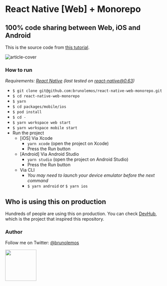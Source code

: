 # React Native [Web] + Monorepo

## 100% code sharing between Web, iOS and Android

This is the source code from [this tutorial](https://dev.to/brunolemos/tutorial-100-code-sharing-between-ios-android--web-using-react-native-web-andmonorepo-4pej).

![article-cover](https://user-images.githubusercontent.com/619186/64933790-1fc27680-d81d-11e9-8077-64a1066b7c17.png)

### How to run

_Requirements: [React Native](https://reactnative.dev/docs/environment-setup) (last tested on react-native@0.63)_

- `$ git clone git@github.com:brunolemos/react-native-web-monorepo.git`
- `$ cd react-native-web-monorepo`
- `$ yarn`
- `$ cd packages/mobile/ios`
- `$ pod install`
- `$ cd -`
- `$ yarn workspace web start`
- `$ yarn workspace mobile start`
- Run the project
  - [iOS] Via Xcode
    - `yarn xcode` (open the project on Xcode)
    - Press the Run button
  - [Android] Via Android Studio
    - `yarn studio` (open the project on Android Studio)
    - Press the Run button
  - Via CLI
    - _You may need to launch your device emulator before the next command_
    - `$ yarn android` or `$ yarn ios`

## Who is using this on production

Hundreds of people are using this on production. You can check [DevHub](https://github.com/devhubapp/devhub), which is the project that inspired this repository.

### Author

Follow me on Twitter: [@brunolemos](https://twitter.com/brunolemos)<br/>

<a href="https://twitter.com/brunolemos" target="_blank"><img src="https://github.com/brunolemos.png?size=500" height="100" /></a>
